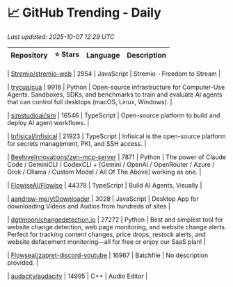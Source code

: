 # 📈 GitHub Trending - Daily

_Last updated: 2025-10-07 12:29 UTC_

| Repository | ⭐ Stars | Language | Description |
|------------|--------:|----------|-------------|

| [Stremio/stremio-web](https://github.com/Stremio/stremio-web) | 2954 | JavaScript | Stremio - Freedom to Stream |

| [trycua/cua](https://github.com/trycua/cua) | 9916 | Python | Open-source infrastructure for Computer-Use Agents. Sandboxes, SDKs, and benchmarks to train and evaluate AI agents that can control full desktops (macOS, Linux, Windows). |

| [simstudioai/sim](https://github.com/simstudioai/sim) | 16546 | TypeScript | Open-source platform to build and deploy AI agent workflows. |

| [Infisical/infisical](https://github.com/Infisical/infisical) | 21923 | TypeScript | Infisical is the open-source platform for secrets management, PKI, and SSH access. |

| [BeehiveInnovations/zen-mcp-server](https://github.com/BeehiveInnovations/zen-mcp-server) | 7871 | Python | The power of Claude Code / GeminiCLI / CodexCLI + [Gemini / OpenAI / OpenRouter / Azure / Grok / Ollama / Custom Model / All Of The Above] working as one. |

| [FlowiseAI/Flowise](https://github.com/FlowiseAI/Flowise) | 44378 | TypeScript | Build AI Agents, Visually |

| [aandrew-me/ytDownloader](https://github.com/aandrew-me/ytDownloader) | 3028 | JavaScript | Desktop App for downloading Videos and Audios from hundreds of sites |

| [dgtlmoon/changedetection.io](https://github.com/dgtlmoon/changedetection.io) | 27272 | Python | Best and simplest tool for website change detection, web page monitoring, and website change alerts. Perfect for tracking content changes, price drops, restock alerts, and website defacement monitoring—all for free or enjoy our SaaS plan! |

| [Flowseal/zapret-discord-youtube](https://github.com/Flowseal/zapret-discord-youtube) | 16967 | Batchfile | No description provided. |

| [audacity/audacity](https://github.com/audacity/audacity) | 14995 | C++ | Audio Editor |
